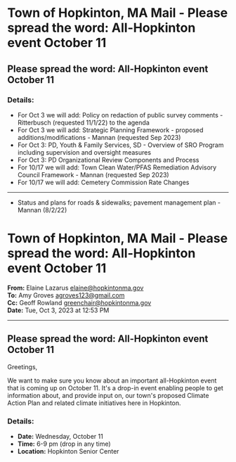 # Town of Hopkinton, MA Mail - Please spread the word: All-Hopkinton event October 11
## Please spread the word: All-Hopkinton event October 11
### Details:


- For Oct 3 we will add: Policy on redaction of public survey comments - Ritterbusch (requested 11/1/22) to the agenda
- For Oct 3 we will add: Strategic Planning Framework - proposed additions/modifications - Mannan (requested Sep 2023)
- For Oct 3: PD, Youth & Family Services, SD - Overview of SRO Program including supervision and oversight measures
- For Oct 3: PD Organizational Review Components and Process
- For 10/17 we will add: Town Clean Water/PFAS Remediation Advisory Council Framework - Mannan (requested Sep 2023)
- For 10/17 we will add: Cemetery Commission Rate Changes

---

- Status and plans for roads & sidewalks; pavement management plan - Mannan (8/2/22)
# Town of Hopkinton, MA Mail - Please spread the word: All-Hopkinton event October 11

**From:** Elaine Lazarus <elaine@hopkintonma.gov>  
**To:** Amy Groves <agroves123@gmail.com>  
**Cc:** Geoff Rowland <greenchair@hopkintonma.gov>  
**Date:** Tue, Oct 3, 2023 at 12:53 PM  

---

## Please spread the word: All-Hopkinton event October 11

Greetings,

We want to make sure you know about an important all-Hopkinton event that is coming up on October 11. It's a drop-in event enabling people to get information about, and provide input on, our town's proposed Climate Action Plan and related climate initiatives here in Hopkinton.

### Details:
- **Date:** Wednesday, October 11
- **Time:** 6-9 pm (drop in any time)
- **Location:** Hopkinton Senior Center